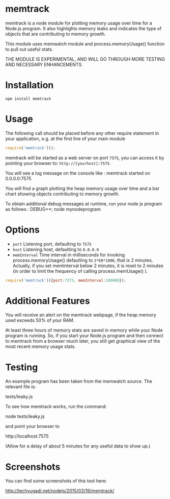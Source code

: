# memtrack

memtrack is a node module for plotting memory usage over time for a Node.js program. It also highlights memory leaks and indicates the 
type of objects that are contributing to memory growth.

This module uses memwatch module and process.memoryUsage() function to pull out useful stats.

THE MODULE IS EXPERIMENTAL, AND WILL GO THROUGH MORE TESTING AND NECESSARY ENHANCEMENTS.

# Installation

	npm install memtrack

# Usage

The following call should be placed before any other require statement in your application, e.g. at the first line of your main module

```js
require('memtrack')();
```

memtrack will be started as a web server on port `7575`, you can access it by pointing your browser to: `http://[yourhost]:7575`. 

You will see a log message on the console like : memtrack started on 0.0.0.0:7575

You will find a graph plotting the heap memory usage over time and a bar chart showing objects contributing to memory growth.

To obtain additional debug messages at runtime, run your node js program as follows : DEBUG=*; node mynodeprogram

# Options

  - `port` Listening port, defaulting to `7575`
  - `host` Listening host, defaulting to `0.0.0.0`
  - `memInterval` Time interval in milliseconds for invoking process.memoryUsage() defaulting to `2*60*1000`, that is 2 minutes. Actually,
    if you set memInterval below 2 minutes, it is reset to 2 minutes (in order to limit the frequency of calling process.memUsage() ).

```js
require('memtrack')({port:7373, memInterval:180000});
```

# Additional Features

You will receive an alert on the memtrack webpage, if the heap memory used exceeds 50% of your RAM.

At least three hours of memory stats are saved in memory while your Node program is running. So, if you start your Node.js program and then connect to memtrack from a browser much later, you still get graphical view of the most recent memory usage stats.

# Testing

An example program has been taken from the memwatch source. The relevant file is:

tests/leaky.js

To see how memtrack works, run the command: 

node tests/leaky.js 

and point your browser to 

http://localhost:7575 

(Allow for a delay of about 5 minutes for any useful data to show up.)

# Screenshots

You can find some screenshots of this tool here:

http://techyugadi.net/nodejs/2015/03/19/memtrack/
